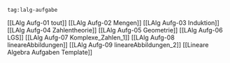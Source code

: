 
```expander
tag:lalg-aufgabe
```
[[LAlg Aufg-01 tout]]
[[LAlg Aufg-02 Mengen]]
[[LAlg Aufg-03 Induktion]]
[[LAlg Aufg-04 Zahlentheorie]]
[[LAlg Aufg-05 Geometrie]]
[[LAlg Aufg-06 LGS]]
[[LAlg Aufg-07 Komplexe_Zahlen_1]]
[[LAlg Aufg-08 lineareAbbildungen]]
[[LAlg Aufg-09 lineareAbbildungen_2]]
[[Lineare Algebra Aufgaben Template]]


